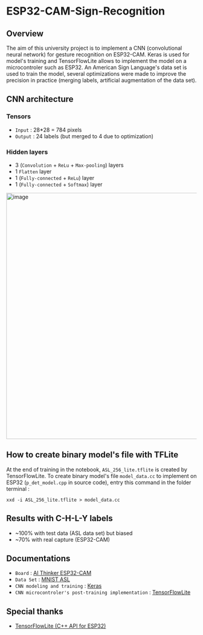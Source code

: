 # ESP32-CAM-Sign-Recognition

## Overview
The aim of this university project is to implement a CNN (convolutional neural network) for gesture recognition on ESP32-CAM. Keras is used for model's training and TensorFlowLite allows to implement the model on a microcontroler such as ESP32. 
An American Sign Language's data set is used to train the model, several optimizations were made to improve the precision in practice (merging labels, artificial augmentation of the data set).


## CNN architecture
### Tensors
- `Input` : 28*28 = 784 pixels
- `Output` : 24 labels (but merged to 4 due to optimization)

### Hidden layers
- 3 (`Convolution` + `ReLu` + `Max-pooling`) layers
- 1 `Flatten` layer
- 1 (`Fully-connected` + `ReLu`) layer
- 1 (`Fully-connected` + `Softmax`) layer

<img width="650" alt="image" src="https://github.com/Sukikui/ESP32-CAM-Sign-Recognition/assets/97752902/15be1e94-d58c-4327-8a5c-3acef009bcb2">


## How to create binary model's file with TFLite
At the end of training in the notebook, `ASL_256_lite.tflite` is created by TensorFlowLite. To create binary model's file `model_data.cc` to implement on ESP32 (`p_det_model.cpp` in source code), entry this command in the folder terminal :
```
xxd -i ASL_256_lite.tflite > model_data.cc
```


## Results with C-H-L-Y labels
- ~100% with test data (ASL data set) but biased
- ~70% with real capture (ESP32-CAM)


## Documentations
- `Board` : [AI Thinker ESP32-CAM](https://docs.platformio.org/en/latest/boards/espressif32/esp32cam.html#ai-thinker-esp32-cam)
- `Data Set` : [MNIST ASL](https://www.kaggle.com/datasets/datamunge/sign-language-mnist) 
- `CNN modeling and training` : [Keras](https://keras.io/api/)
- `CNN microcontroler's post-training implementation` : [TensorFlowLite](https://www.tensorflow.org/lite/api_docs?hl=fr)

## Special thanks
- [TensorFlowLite (C++ API for ESP32)](https://github.com/tanakamasayuki/Arduino_TensorFlowLite_ESP32)
